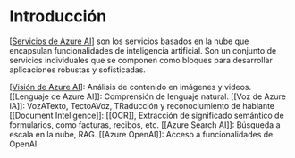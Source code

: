 # Introducción

[[Servicios de Azure AI]] son los servicios basados en la nube que encapsulan funcionalidades de inteligencia artificial. Son un conjunto de servicios individuales que se componen como bloques para desarrollar aplicaciones robustas y sofisticadas.

[[Visión de Azure AI]]: Análisis de contenido en imágenes y videos.
[[Lenguaje de Azure AI]]: Comprensión de lenguaje natural. 
[[Voz de Azure IA]]: VozATexto, TectoAVoz, TRaducción y reconociumiento de hablante
[[Document Inteligence]]: [[OCR]], Extracción de significado semántico de formularios, como facturas, recibos, etc.
[[Azure Search AI]]: Búsqueda a escala en la nube, RAG.
[[Azure OpenAI]]: Acceso a funcionalidades de OpenAI


[//begin]: # "Autogenerated link references for markdown compatibility"
[Servicios de Azure AI]: <../Introduccion_servicios_AI/Servicios de Azure AI.md> "Servicios de Azure AI"
[Visión de Azure AI]: <../../Visi%C3%B3n de Azure AI.md> "Visión de Azure AI"
[//end]: # "Autogenerated link references"
